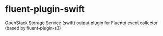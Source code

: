 fluent-plugin-swift
===================
OpenStack Storage Service (swift) output plugin for Fluentd event collector (based by fluent-plugin-s3)

